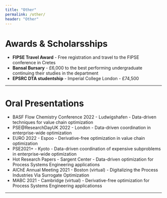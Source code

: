 ```yaml
---
title: "Other"
permalink: /other/
header: "Other"
---
```


# Awards & Scholarsships 
* **FIPSE Travel Award** - Free registration and travel to the FIPSE conference in Cretes
* **Bansal Bursary** - £6,000 to the best performing undergraduate continuing their studies in the department
* **EPSRC DTA studentship** - Imperial College London - £74,500

---  

# Oral Presentations 
* BASF Flow Chemistry Conference 2022 - Ludwigshafen - Data-driven techniques for value chain optimization
* PSE@ResearchDayUK 2022 - London - Data-driven coordination in enterprise-wide optimization
* EURO 2022 - Espoo - Derivative-free optimization in value chain optimization
* PSE2021+ - Kyoto - Data-driven coordination of expensive subproblems in enterprise-wide optimization
* Hot Research Papers - Sargent Center - Data-driven optimization for Process Systems Engineering applications
* AIChE Annual Meeting 2021 - Boston (virtual) - Digitalizing the Process Industries Via Surrogate Optimization
* MABC 2021 - Cambridge (virtual) - Derivative-free optimization for Process Systems Engineering applicationss

---
  
